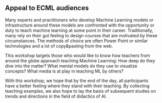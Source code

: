 ## Appeal to ECML audiences

Many experts and practitioners who develop Machine Learning models or infrastructure around these models are confronted with the opportunity or duty to teach machine learning at some point in their career. Traditionally, many  rely on their gut feeling to design courses that are motivated by these circumstances. The methods of choice are often Power Point or similar technologies and a lot of copy&pasting from the web. 

This workshop targets those who would like to know how teachers from around the globe approach teaching Machine Learning: How deep do they dive into the matter? What mental models do they use to visualize concepts? What media is at play in teaching ML by others? 

With this workshop, we hope that by the end of the day, all participants have a better feeling where they stand with their teaching. By collecting teaching examples, we also hope to lay the basis of subsequent studies on trends and directions in the field of didactics of AI.


